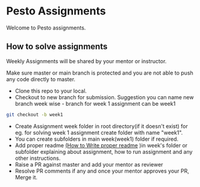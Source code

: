 # Pesto Assignments

Welcome to Pesto assignments.


## How to solve assignments



Weekly Assignments will be shared by your mentor or instructor.

Make sure master or main branch is protected and you are not able to push any code directly to master.

- Clone this repo to your local.
- Checkout to new branch for submission. Suggestion you can name new branch week wise - branch for week 1 assignment can be week1
```bash
git checkout -b week1
```
- Create Assignment week folder in root directory(if it doesn't exist) for eg. for solving week 1 assignment create folder with name "week1".
- You can create subfolders in main week(week1) folder if required.
- Add proper readme [(How to Write proper readme](https://meakaakka.medium.com/a-beginners-guide-to-writing-a-kickass-readme-7ac01da88ab3) )in week's folder or subfolder explaining about assignment, how to run assignment and any other instructions. 
- Raise a PR against master and add your mentor as reviewer
- Resolve PR comments if any and once your mentor approves your PR, Merge it.
